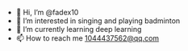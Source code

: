 - 👋 Hi, I’m @fadex10
- 👀 I’m interested in singing and playing badminton
- 🌱 I’m currently learning deep learning
- 📫 How to reach me 1044437562@qq.com

<!---
fxvvv/fxvvv is a ✨ special ✨ repository because its `README.md` (this file) appears on your GitHub profile.
You can click the Preview link to take a look at your changes.
--->
